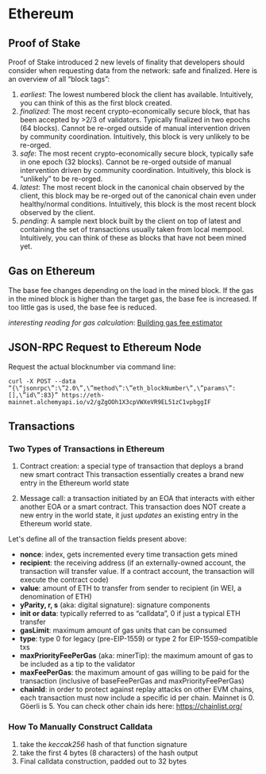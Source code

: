 # Ethereum

## Proof of Stake

Proof of Stake introduced 2 new levels of finality that developers should consider when requesting data from the network: safe and finalized. Here is an overview of all “block tags”:

1. _earliest_: The lowest numbered block the client has available. Intuitively, you can think of this as the first block created.
2. _finalized_: The most recent crypto-economically secure block, that has been accepted by >2/3 of validators. Typically finalized in two epochs (64 blocks). Cannot be re-orged outside of manual intervention driven by community coordination. Intuitively, this block is very unlikely to be re-orged.
3. _safe_: The most recent crypto-economically secure block, typically safe in one epoch (32 blocks). Cannot be re-orged outside of manual intervention driven by community coordination. Intuitively, this block is “unlikely” to be re-orged.
4. _latest_: The most recent block in the canonical chain observed by the client, this block may be re-orged out of the canonical chain even under healthy/normal conditions. Intuitively, this block is the most recent block observed by the client.
5. _pending_: A sample next block built by the client on top of latest and containing the set of transactions usually taken from local mempool. Intuitively, you can think of these as blocks that have not been mined yet.

## Gas on Ethereum

The base fee changes depending on the load in the mined block. If the gas in the mined block is higher than the target gas, the base fee is increased. If too little gas is used, the base fee is reduced.

_interesting reading for gas calculation_: [Building gas fee estimator](https://docs.alchemy.com/docs/how-to-build-a-gas-fee-estimator-using-eip-1559)

## JSON-RPC Request to Ethereum Node

Request the actual blocknumber via command line:

```
curl -X POST --data “{\“jsonrpc\”:\”2.0\”,\”method\”:\”eth_blockNumber\”,\”params\”:[],\”id\”:83}” https://eth-mainnet.alchemyapi.io/v2/gZgOOh1X3cpVWXeVR9EL51zC1vpbggIF
```

## Transactions

### Two Types of Transactions in Ethereum

1. Contract creation: a special type of transaction that deploys a brand new smart contract This transaction essentially creates a brand new entry in the Ethereum world state

2. Message call: a transaction initiated by an EOA that interacts with either another EOA or a smart contract. This transaction does NOT create a new entry in the world state, it just _updates_ an existing entry in the Ethereum world state.

Let's define all of the transaction fields present above:

- **nonce**: index, gets incremented every time transaction gets mined
- **recipient**: the receiving address (if an externally-owned account, the transaction will transfer value. If a contract account, the transaction will execute the contract code)
- **value**: amount of ETH to transfer from sender to recipient (in WEI, a denomination of ETH)
- **yParity, r, s** (aka: digital signature): signature components
- **init or data**: typically referred to as “calldata”, 0 if just a typical ETH transfer
- **gasLimit**: maximum amount of gas units that can be consumed
- **type**: type 0 for legacy (pre-EIP-1559) or type 2 for EIP-1559-compatible txs
- **maxPriorityFeePerGas** (aka: minerTip): the maximum amount of gas to be included as a tip to the validator
- **maxFeePerGas**: the maximum amount of gas willing to be paid for the transaction (inclusive of baseFeePerGas and maxPriorityFeePerGas)
- **chainId**: in order to protect against replay attacks on other EVM chains, each transaction must now include a specific id per chain. Mainnet is 0. Göerli is 5. You can check other chain ids here: https://chainlist.org/

### How To Manually Construct Calldata

1. take the _keccak256_ hash of that function signature
2. take the first 4 bytes (8 characters) of the hash output
3. Final calldata construction, padded out to 32 bytes
